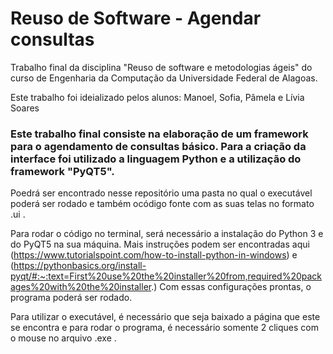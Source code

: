 # Reuso de Software - Agendar consultas 
Trabalho final da disciplina "Reuso de software e metodologias ágeis" do curso de Engenharia da Computação da Universidade Federal de Alagoas.

Este trabalho foi ideializado pelos alunos: Manoel, Sofia, Pâmela e Lívia Soares
### Este trabalho final consiste na elaboração de um framework para o agendamento de consultas básico. Para a criação da interface foi utilizado a linguagem Python e a utilização do framework "PyQT5".

Poedrá ser encontrado nesse repositório uma pasta no qual o executável poderá ser rodado e também ocódigo fonte com as suas telas no formato .ui . 

Para rodar o código no terminal, será necessário a instalação do Python 3 e do PyQT5 na sua máquina. Mais instruções podem ser encontradas aqui (https://www.tutorialspoint.com/how-to-install-python-in-windows) e (https://pythonbasics.org/install-pyqt/#:~:text=First%20use%20the%20installer%20from,required%20packages%20with%20the%20installer.) Com essas configurações prontas, o programa poderá ser rodado.

Para utilizar o executável, é necessário que seja baixado a página que este se encontra e para rodar o programa, é necessário somente 2 cliques com o mouse no arquivo .exe .

